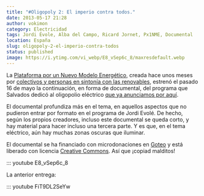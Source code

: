 ```yaml
---
title: "#Oligopoly 2: El imperio contra todos."
date: 2013-05-17 21:28
author: vokimon
category: Electricidad
tags: Jordi Évole, Alba del Campo, Ricard Jornet, Px1NME, Documental
location: España
slug: oligopoly-2-el-imperio-contra-todos
status: published
image: https://i.ytimg.com/vi_webp/E8_vSep6c_8/maxresdefault.webp
---
```


La [Plataforma por un Nuevo Modelo Energético](http://www.nuevomodeloenergetico.org), creada hace unos meses por [colectivos y personas en sintonía con las renovables](http://www.nuevomodeloenergetico.org/pgs2/index.php/cada-vez-somos-mas/), estrenó el pasado 16 de mayo la continuación, en forma de documental, del programa que Salvados dedicó al oligopolio eléctrico [que ya anunciamos por aquí](http://desconexionibex35.org/blog/2012/11/16/salvados-oligopoly-juego-energia/).

El documental profundiza más en el tema, en aquellos aspectos que no pudieron entrar por formato en el programa de Jordi Evolé. De hecho, según los propios creadores, incluso este documental se queda corto, y hay material para hacer incluso una tercera parte. Y es que, en el tema eléctrico, aún hay muchas zonas oscuras que iluminar.

El documental se ha financiado con microdonaciones en [Goteo](http://goteo.org) y está liberado con licencia [Creative Commons](http://creativecommons.org/). Así que ¡copiad malditos!

::: youtube E8_vSep6c_8

La anterior entrega:

::: youtube FiT9DL2SeYw

 
